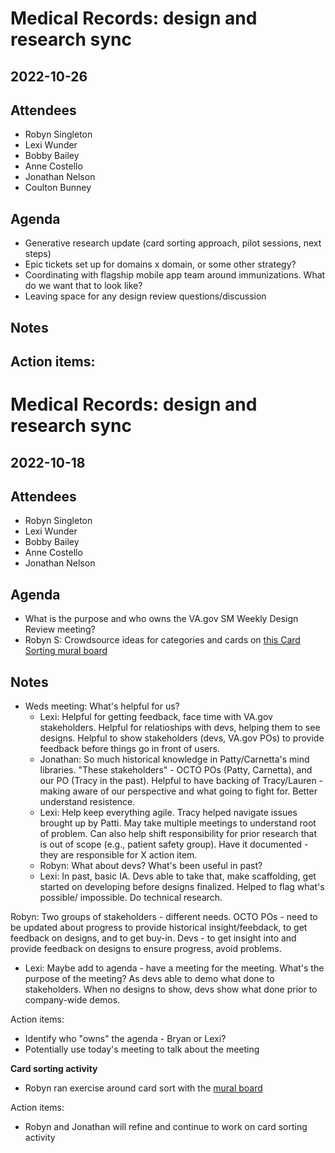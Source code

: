 # Medical Records: design and research sync

## 2022-10-26 

## Attendees
- Robyn Singleton 
- Lexi Wunder
- Bobby Bailey 
- Anne Costello 
- Jonathan Nelson
- Coulton Bunney 

## Agenda
- Generative research update (card sorting approach, pilot sessions, next steps) 
- Epic tickets set up for domains x domain, or some other strategy? 
- Coordinating with flagship mobile app team around immunizations. What do we want that to look like? 
- Leaving space for any design review questions/discussion

## Notes


Action items: 
  - 

# Medical Records: design and research sync

## 2022-10-18 

## Attendees
- Robyn Singleton 
- Lexi Wunder
- Bobby Bailey 
- Anne Costello 
- Jonathan Nelson

## Agenda
- What is the purpose and who owns the VA.gov SM Weekly Design Review meeting? 
- Robyn S: Crowdsource ideas for categories and cards on [this Card Sorting mural board](https://app.mural.co/t/adhoccorporateworkspace2583/m/adhoccorporateworkspace2583/1657220913258/6fcf8b252749414f8881e6751f3654344f4cbad7?sender=u24af215c7d9bf806b8545488)

## Notes
- Weds meeting: What's helpful for us? 
  - Lexi: Helpful for getting feedback, face time with VA.gov stakeholders. Helpful for relatioships with devs, helping them to see designs. Helpful to show stakeholders (devs, VA.gov POs) to provide feedback before things go in front of users. 
  - Jonathan: So much historical knowledge in Patty/Carnetta's mind libraries. "These stakeholders" - OCTO POs (Patty, Carnetta), and our PO (Tracy in the past). Helpful to have backing of Tracy/Lauren - making aware of our perspective and what going to fight for. Better understand resistence. 
  - Lexi: Help keep everything agile. Tracy helped navigate issues brought up by Patti. May take multiple meetings to understand root of problem. Can also help shift responsibility for prior research that is out of scope (e.g., patient safety group). Have it documented - they are responsible for X action item. 
  - Robyn: What about devs? What's been useful in past? 
  - Lexi: In past, basic IA. Devs able to take that, make scaffolding, get started on developing before designs finalized. Helped to flag what's possible/ impossible. Do technical research. 

Robyn: Two groups of stakeholders - different needs. OCTO POs - need to be updated about progress to provide historical insight/feebdack, to get feedback on designs, and to get buy-in. Devs - to get insight into and provide feedback on designs to ensure progress, avoid problems. 
  - Lexi: Maybe add to agenda - have a meeting for the meeting. What's the purpose of the meeting? As devs able to demo what done to stakeholders. When no designs to show, devs show what done prior to company-wide demos. 

Action items: 
  - Identify who "owns" the agenda - Bryan or Lexi? 
  - Potentially use today's meeting to talk about the meeting


**Card sorting activity**

- Robyn ran exercise around card sort with the [mural board](https://app.mural.co/t/adhoccorporateworkspace2583/m/adhoccorporateworkspace2583/1657220913258/6fcf8b252749414f8881e6751f3654344f4cbad7?sender=u24af215c7d9bf806b8545488)

Action items: 
 - Robyn and Jonathan will refine and continue to work on card sorting activity 
 


